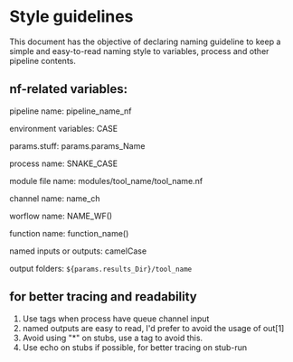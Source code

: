 # Style guidelines
This document has the objective of declaring naming guideline to keep
a simple and easy-to-read naming style to variables, process and other pipeline contents.

## nf-related variables:

   pipeline name: pipeline\_name\_nf

   environment variables: CASE

   params.stuff: params.params\_Name

   process name: SNAKE\_CASE

   module file name: modules/tool_name/tool_name.nf

   channel name: name\_ch

   worflow name: NAME\_WF()

   function name: function_name()

   named inputs or outputs: camelCase

   output folders: `${params.results_Dir}/tool_name`

## for better tracing and readability
   1. Use tags when process have queue channel input
   1. named outputs are easy to read, I'd prefer to avoid the usage of out[1]
   1. Avoid using "*" on stubs, use a tag to avoid this.
   1. Use echo on stubs if possible, for better tracing on stub-run
